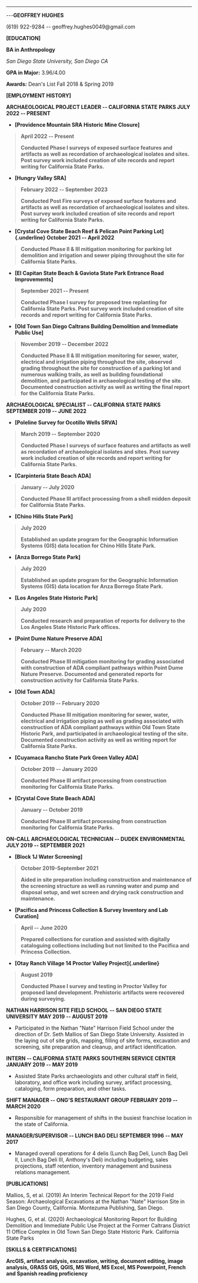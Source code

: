 ---
---**GEOFFREY HUGHES**

\(619\) 922-9284 -- geoffrey.hughes0049\@gmail.com

**[EDUCATION]**

**BA in Anthropology**

*San Diego State University,* *San Diego CA*

**GPA in Major:** 3.96/4.00

**Awards:** Dean's List Fall 2018 & Spring 2019

**[EMPLOYMENT HISTORY]**

**ARCHAEOLOGICAL PROJECT LEADER -- CALIFORNIA STATE PARKS JULY 2022 --
PRESENT**

-   **[Providence Mountain SRA Historic Mine Closure]**

> **April 2022 -- Present**
>
> **Conducted Phase I surveys of exposed surface features and artifacts
> as well as recordation of archaeological isolates and sites. Post
> survey work included creation of site records and report writing for
> California State Parks.**

-   **[Hungry Valley SRA]**

> **February 2022 -- September 2023**
>
> **Conducted Post Fire surveys of exposed surface features and
> artifacts as well as recordation of archaeological isolates and sites.
> Post survey work included creation of site records and report writing
> for California State Parks.**

-   **[Crystal Cove State Beach Reef & Pelican Point Parking
    Lot]{.underline} October 2021 -- April 2022**

> **Conducted Phase II & III mitigation monitoring for parking lot
> demolition and irrigation and sewer piping throughout the site for
> California State Parks.**

-   **[El Capitan State Beach & Gaviota State Park Entrance Road
    Improvements]**

> **September 2021 -- Present**
>
> **Conducted Phase I survey for proposed tree replanting for California
> State Parks. Post survey work included creation of site records and
> report writing for California State Parks.**

-   **[Old Town San Diego Caltrans Building Demolition and Immediate
    Public Use]**

> **November 2019 -- December 2022**
>
> **Conducted Phase II & III** **mitigation monitoring for sewer, water,
> electrical and irrigation piping throughout the site, observed grading
> throughout the site for construction of a parking lot and numerous
> walking trails, as well as building foundational demolition, and
> participated in archaeological testing of the site. Documented
> construction activity as well as writing the final report for the
> California State Parks.**

**ARCHAEOLOGICAL SPECIALIST -- CALIFORNIA STATE PARKS SEPTEMBER 2019 --
JUNE 2022**

-   **[Poleline Survey for Ocotillo Wells SRVA]**

> **March 2019 -- September 2020**
>
> **Conducted Phase I surveys of surface features and artifacts as well
> as recordation of archaeological isolates and sites. Post survey work
> included creation of site records and report writing for California
> State Parks.**

-   **[Carpinteria State Beach ADA]**

> **January -- July 2020**
>
> **Conducted Phase III artifact processing from a shell midden deposit
> for California State Parks.**

-   **[Chino Hills State Park]**

> **July 2020**
>
> **Established an update program for the Geographic Information Systems
> (GIS) data location for Chino Hills State Park.**

-   **[Anza Borrego State Park]**

> **July 2020**
>
> **Established an update program for the Geographic Information Systems
> (GIS) data location for Anza Borrego State Park.**

-   **[Los Angeles State Historic Park]**

> **July 2020**
>
> **Conducted research and preparation of reports for delivery to the
> Los Angeles State Historic Park offices.**

-   **[Point Dume Nature Preserve ADA]**

> **February -- March 2020**
>
> **Conducted Phase III mitigation monitoring for grading associated
> with construction of ADA compliant pathways within Point Dume Nature
> Preserve. Documented and generated reports for construction activity
> for California State Parks.**

-   **[Old Town ADA]**

> **October 2019 -- February 2020**
>
> **Conducted Phase III mitigation monitoring for sewer, water,
> electrical and irrigation piping as well as grading associated with
> construction of ADA compliant pathways within Old Town State Historic
> Park, and participated in archaeological testing of the site.
> Documented construction activity as well as writing report for
> California State Parks.**

-   **[Cuyamaca Rancho State Park Green Valley ADA]**

> **October 2019 -- January 2020**
>
> **Conducted Phase III artifact processing from construction monitoring
> for California State Parks.**

-   **[Crystal Cove State Beach ADA]**

> **January -- October 2019**
>
> **Conducted Phase III artifact processing from construction monitoring
> for California State Parks.**

**ON-CALL ARCHAEOLOGICAL TECHNICIAN -- DUDEK ENVIRONMENTAL JULY 2019 --
SEPTEMBER 2021**

-   **[Block 1J Water Screening]**

> **October 2019-September 2021**
>
> **Aided in site preparation including construction and maintenance of
> the screening structure as well as running water and pump and disposal
> setup, and wet screen and drying rack construction and maintenance.**

-   **[Pacifica and Princess Collection & Survey Inventory and Lab
    Curation]**

> **April -- June 2020**
>
> **Prepared collections for curation and assisted with digitally
> cataloguing collections including but not limited to the Pacifica and
> Princess Collection.**

-   **[Otay Ranch Village 14 Proctor Valley Project]{.underline}**

> **August 2019**
>
> **Conducted Phase I survey and testing in Proctor Valley for proposed
> land development. Prehistoric artifacts were recovered during
> surveying.**

**NATHAN HARRISON SITE FIELD SCHOOL** **-- SAN DIEGO STATE UNIVERSITY**
**MAY 2019 -- AUGUST 2019**

-   Participated in the Nathan "Nate" Harrison Field School under the
    direction of Dr. Seth Mallios of San Diego State University.
    Assisted in the laying out of site grids, mapping, filling of site
    forms, excavation and screening, site preparation and cleanup, and
    artifact identification.

**INTERN -- CALIFORNIA STATE PARKS SOUTHERN SERVICE CENTER** **JANUARY
2019 -- MAY 2019**

-   Assisted State Parks archaeologists and other cultural staff in
    field, laboratory, and office work including survey, artifact
    processing, cataloging, form preparation, and other tasks.

**SHIFT MANAGER -- ONG'S RESTAURANT GROUP** **FEBRUARY 2019 -- MARCH
2020**

-   Responsible for management of shifts in the busiest franchise
    location in the state of California.

**MANAGER/SUPERVISOR -- LUNCH BAG DELI** **SEPTEMBER 1996 -- MAY 2017**

-   Managed overall operations for 4 delis (Lunch Bag Deli, Lunch Bag
    Deli II, Lunch Bag Deli III, Anthony's Deli) including budgeting,
    sales projections, staff retention, inventory management and
    business relations management.

**[PUBLICATIONS]**

Mallios, S, et al. (2019) An Interim Technical Report for the 2019 Field
Season: Archaeological Excavations at the Nathan "Nate" Harrison Site in 
San Diego County, California. Montezuma Publishing, San Diego.

Hughes, G, et al. (2020) Archaeological Monitoring Report for Building
Demolition and Immediate Public Use Project at the Former Caltrans
District 11 Office Complex in Old Town San Diego State Historic Park.
California State Parks

**[SKILLS & CERTIFICATIONS]**

**ArcGIS, artifact analysis, excavation, writing, document editing,
image analysis, GRASS GIS, QGIS, MS Word, MS Excel, MS Powerpoint,
French and Spanish reading proficiency** 
